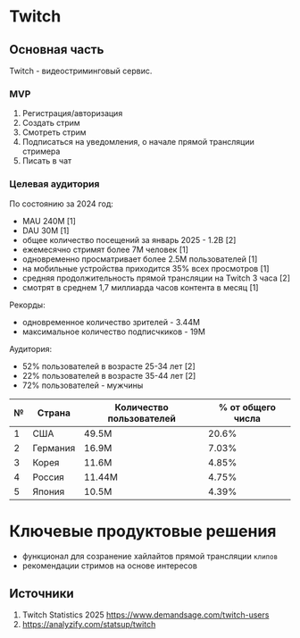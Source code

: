 # Twitch

## Основная часть

Twitch -  видеостриминговый сервис.

### MVP

1. Регистрация/авторизация
2. Создать стрим
3. Смотреть стрим
4. Подписаться на уведомления, о начале прямой трансляции стримера
5. Писать в чат

### Целевая аудитория

По состоянию за 2024 год: 
- MAU 240M  [1]
- DAU 30M  [1]
- общее количество посещений за январь 2025 - 1.2B [2]
- ежемесячно стримят более 7M человек [1]
- одновременно просматривает более 2.5M пользователей [1]
- на мобильные устройства приходится 35% всех просмотров [1]
- средняя продолжительность прямой трансляции на Twitch 3 часа [2]
- смотрят в среднем 1,7 миллиарда часов контента в месяц [1]

Рекорды:
- одновременное количество зрителей - 3.44M
- максимальное количество подписчкиков - 19M

Аудитория:
- 52% пользователей в возрасте 25-34 лет [2]
- 22% пользователей в возрасте 35-44 лет [2]
- 72% пользователей - мужчины


|№| Страна | Количество пользователей | % от общего числа |
|-|---|-----|--|
|1|США| 49.5M | 20.6% |
|2|Германия| 16.9M| 7.03% |
|3|Корея|11.6M|4.85%|
|4|Россия|11.44M|4.75%|
|5|Япония|10.5M| 4.39%|

# Ключевые продуктовые решения
- функционал для созранение хайлайтов прямой трансляции `клипов`
- рекомендации стримов на основе интересов

## Источники
1. Twitch Statistics 2025 https://www.demandsage.com/twitch-users
2. https://analyzify.com/statsup/twitch
